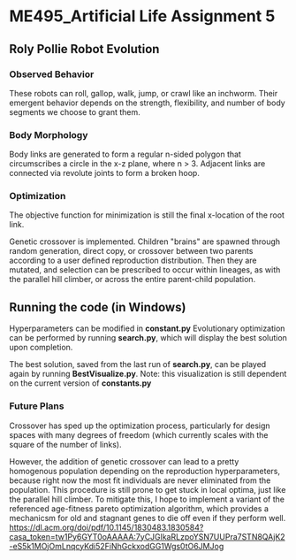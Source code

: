# ME495_Artificial Life Assignment 5

## Roly Pollie Robot Evolution

### Observed Behavior
These robots can roll, gallop, walk, jump, or crawl like an inchworm. Their emergent behavior depends on the strength, flexibility, and number of body segments we choose to grant them.

### Body Morphology
Body links are generated to form a regular n-sided polygon that circumscribes a circle in the x-z plane, where n > 3. Adjacent links are connected via revolute joints to form a broken hoop.
 
### Optimization
The objective function for minimization is still the final x-location of the root link.

Genetic crossover is implemented. Children "brains" are spawned through random generation, direct copy, or crossover between two parents according to a user defined reproduction distribution. Then they are mutated, and selection can be prescribed to occur within lineages, as with the parallel hill climber, or across the entire parent-child population.

## Running the code (in Windows)
Hyperparameters can be modified in **constant.py**
Evolutionary optimization can be performed by running **search.py**, which will display the best solution upon completion.

The best solution, saved from the last run of **search.py**, can be played again by running **BestVisualize.py**. Note: this visualization is still dependent on the current version of **constants.py**

### Future Plans
Crossover has sped up the optimization process, particularly for design spaces with many degrees of freedom (which currently scales with the square of the number of links).

However, the addition of genetic crossover can lead to a pretty homogenous population depending on the reproduction hyperparameters, because right now the most fit individuals are never eliminated from the population. This procedure is still prone to get stuck in local optima, just like the parallel hill climber. To mitigate this, I hope to implement a variant of the referenced age-fitness pareto optimization algorithm, which provides a mechanicsm for old and stagnant genes to die off even if they perform well. 
https://dl.acm.org/doi/pdf/10.1145/1830483.1830584?casa_token=tw1Py6GYT0oAAAAA:7yCJGlkaRLzpoYSN7UUPra7STN8QAjK2-eS5k1MOjOmLnqcyKdi52FiNhGckxodGG1Wgs0tO6JMJog


 
